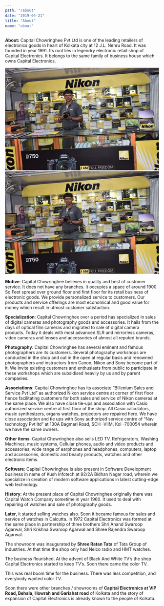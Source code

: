 ```yaml
---
path: "/about"
date: "2019-04-21"
title: "About"
name: "about"
---
```

**About:** Capital Chowringhee Pvt Ltd is one of the leading retailers of electronics goods in heart of Kolkata city at 12 J.L. Nehru Road. It was founded in year 1991. Its root lies in legendry electronic retail shop of Capital Electronics. It belongs to the same family of business house which owns Capital Electronics.

![shop-1, Nikon counter](shop-1.jpg) ![shop-1, Nikon counter](shop-1.jpg)

**Motive**: Capital Chowringhee believes in quality and best of customer service. It does not have any branches. It occupies a space of around 1900 Sq Feet spread over ground floor and first floor for its retail business of electronic goods. We provide personalized service to customers. Our products and service offerings are most economical and good value for money which result in utmost customer satisfaction.

**Specialization**: Capital Chowringhee over a period has specialized in sales of digital cameras and photography goods and accessories. It hails from the days of optical film cameras and migrated to sale of digital camera products. Today it deals with most advanced SLR and mirrorless cameras, video cameras and lenses and accessories of almost all reputed brands.

**Photography**: Capital Chowringhee has several eminent and famous photographers are its customers. Several photography workshops are conducted in the shop and out in the open at regular basis and renowned photographers and instructors from Canon, Nikon and Sony become part of it. We invite existing customers and enthusiasts from public to participate in these workshops which are subsidised heavily by us and by parent companies.

**Associations**: Capital Chowringhee has its associate “Billenium Sales and Service Pvt Ltd” as authorized Nikon service centre at corner of first floor hence facilitating customers for both sales and service of Nikon cameras at the same place. We also have close tie-ups and association with Casio authorized service centre at first floor of the shop. All Casio calculators, music synthesizers, organs watches, projectors are repaired here. We have close association and tie ups with Sony authorized service centre of “Nav technology Pvt ltd” at 130A Bagmari Road, SCH -VIIM, Kol -700054 wherein we have the same owners.

**Other items**: Capital Chowringhee also sells LED TV, Refrigerators, Washing Machines, music systems, Cellular phones, audio and video products and accessories, wide range of earphones and headphones, computers, laptop and accessories, domestic and beauty products, watches and other electronic items.

**Software**: Capital Chowringhee is also present in Software Development business in name of Kush Infotech at 92/2A Bidhan Nagar road, wherein we specialize in creation of modern software applications in latest cutting-edge web technology.

**History**: At the present place of Capital Chowringhee originally there was Capital Watch Company sometime in year 1960. It used to deal with repairing of watches and sale of photography goods. 

**Later**, it started selling watches also. Soon it became famous for sales and service of watches in Calcutta. In 1972 Capital Electronics was formed at the same place in partnership of three brothers Shri Anand Swaroop Agarwal, Shri Krishna Swaroop Agarwal and Shree Rajendra Swaroop Agarwal. 

The showroom was inaugurated by **Shree Ratan Tata** of Tata Group of industries. At that time the shop only had Nelco radio and HMT watches. 

The business flourished. At the advent of Black And White TV’s the shop Capital Electronics started to keep TV’s. Soon there came the color TV. 

This was real boom time for the business. There was less competition, and everybody wanted color TV.

Soon there were other branches / showrooms of **Capital Electronics at VIP Road, Behala, Howrah and Gariahat road** of Kolkata and the story of expansion of Capital Electronics  is already known to the people of Kolkata.
